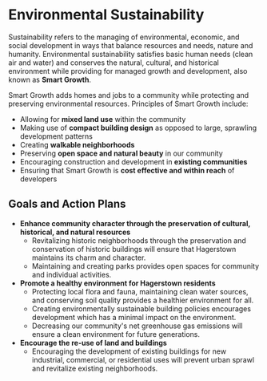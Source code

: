 # Environmental Sustainability

Sustainability refers to the managing of environmental, economic, and social development in ways that balance resources and needs, nature and humanity. Environmental sustainability satisfies basic human needs (clean air and water) and conserves the natural, cultural, and historical environment while providing for managed growth and development, also known as **Smart Growth**. 

Smart Growth adds homes and jobs to a community while protecting and preserving environmental resources. Principles of Smart 
Growth include: 

- Allowing for **mixed land use** within the community
- Making use of **compact building design** as opposed to large, sprawling development patterns
- Creating **walkable neighborhoods**
- Preserving **open space and natural beauty** in our community
- Encouraging construction and development in **existing communities**
- Ensuring that Smart Growth is **cost effective and within reach** of developers



## Goals and Action Plans

- **Enhance community character through the preservation of cultural, historical, and natural resources**
  - Revitalizing historic neighborhoods through the preservation and conservation of historic buildings will ensure that Hagerstown maintains its charm and character.
  - Maintaining and creating parks provides open spaces for community and individual activities.
- **Promote a healthy environment for Hagerstown residents**
  - Protecting local flora and fauna, maintaining clean water sources, and conserving soil quality provides a healthier environment for all.
  - Creating environmentally sustainable building policies encourages development which has a minimal impact on the environment.
  - Decreasing our community's net greenhouse gas emissions will ensure a clean environment for future generations.
- **Encourage the re-use of land and buildings**
  - Encouraging the development of existing buildings for new industrial, commercial, or residential uses will prevent urban sprawl and revitalize existing neighborhoods.
